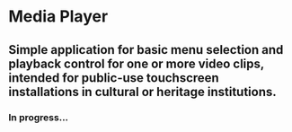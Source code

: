 # Media Player
## Simple application for basic menu selection and playback control for one or more video clips, intended for public-use touchscreen installations in cultural or heritage institutions.

### In progress...
